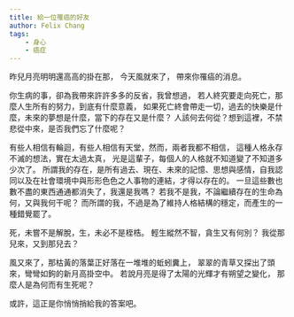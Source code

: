 ```yaml
---
title: 給一位罹癌的好友
author: Felix Chang
tags:
    - 身心
    - 癌症
---
```


昨兒月亮明明還高高的掛在那，
今天風就來了，
帶來你罹癌的消息。

你生病的事，卻為我帶來許許多多的反省，我曾想過，
若人終究要走向死亡，那麼人生所有的努力，到底有什麼意義，
如果死亡終會帶走一切，過去的快樂是什麼，未來的夢想是什麼，當下的存在又是什麼？
人該何去何從？想到這裡，不禁悲從中來，是否我們忘了什麼呢？

有些人相信有輪迴，有些人相信有天堂，然而，兩者我都不相信，
這種人格永存不滅的想法，實在太過太真，
光是這輩子，每個人的人格就不知道變了不知道多少次了。
所謂我的存在，是所有過去、現在、未來的記憶、思想與感情，自我認同以及在社會環境中與形形色色之人事物的連結，才得以存在的。
一旦這些數也數不盡的東西通通都消失了，我還是我嗎？
若我不是我，不論繼續存在的生命為何，又與我何干呢？
而所謂的我，不過是為了維持人格結構的穩定，而產生的一種錯覺罷了。

死，未嘗不是解脫，生，未必不是桎梏。
輕生縱然不智，貪生又有何別？
我從那兒來，又到那兒去？

風又來了，那枯黃的落葉正好落在一堆堆的蚯蚓糞上，
翠翠的青草又探出了頭來，彎彎如鉤的新月高掛空中。
若說月亮是得了太陽的光輝才有朔望之變化，
那麼人是為何而有生死呢？

或許，這正是你悄悄捎給我的答案吧。
